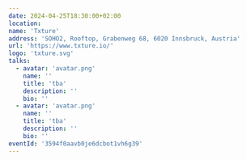 ```yaml
---
date: 2024-04-25T18:30:00+02:00
location:
name: 'Txture'
address: 'SOHO2, Rooftop, Grabenweg 68, 6020 Innsbruck, Austria'
url: 'https://www.txture.io/'
logo: 'txture.svg'
talks:
  - avatar: 'avatar.png'
    name: ''
    title: 'tba'
    description: ''
    bio: ''
  - avatar: 'avatar.png'
    name: ''
    title: 'tba'
    description: ''
    bio: ''
eventId: '3594f0aavb0je6dcbot1vh6g39'
---
```


